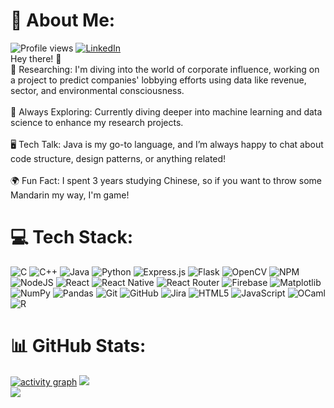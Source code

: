 # 💫 About Me:
![Profile views](https://komarev.com/ghpvc/?username=ahrwn&label=Profile%20views&color=008080&style=flat)
[![LinkedIn](https://img.shields.io/badge/LinkedIn-%230077B5.svg?logo=linkedin&logoColor=white)](https://linkedin.com/in/ritvik-thakur)  <br>
Hey there! 👋
<br>🔬 Researching: I'm diving into the world of corporate influence, working on a project to predict companies' lobbying efforts using data like revenue, sector, and environmental consciousness.<br><br>🚀 Always Exploring: Currently diving deeper into machine learning and data science to enhance my research projects.<br><br>🖥️ Tech Talk: Java is my go-to language, and I’m always happy to chat about code structure, design patterns, or anything related!<br><br>🌍 Fun Fact: I spent 3 years studying Chinese, so if you want to throw some Mandarin my way, I'm game!


# 💻 Tech Stack:
![C](https://img.shields.io/badge/c-%2300599C.svg?style=for-the-badge&logo=c&logoColor=white) ![C++](https://img.shields.io/badge/c++-%2300599C.svg?style=for-the-badge&logo=c%2B%2B&logoColor=white) ![Java](https://img.shields.io/badge/java-%23ED8B00.svg?style=for-the-badge&logo=openjdk&logoColor=white) ![Python](https://img.shields.io/badge/python-3670A0?style=for-the-badge&logo=python&logoColor=ffdd54) ![Express.js](https://img.shields.io/badge/express.js-%23404d59.svg?style=for-the-badge&logo=express&logoColor=%2361DAFB) ![Flask](https://img.shields.io/badge/flask-%23000.svg?style=for-the-badge&logo=flask&logoColor=white) ![OpenCV](https://img.shields.io/badge/opencv-%23white.svg?style=for-the-badge&logo=opencv&logoColor=white) ![NPM](https://img.shields.io/badge/NPM-%23CB3837.svg?style=for-the-badge&logo=npm&logoColor=white) ![NodeJS](https://img.shields.io/badge/node.js-6DA55F?style=for-the-badge&logo=node.js&logoColor=white) ![React](https://img.shields.io/badge/react-%2320232a.svg?style=for-the-badge&logo=react&logoColor=%2361DAFB) ![React Native](https://img.shields.io/badge/react_native-%2320232a.svg?style=for-the-badge&logo=react&logoColor=%2361DAFB) ![React Router](https://img.shields.io/badge/React_Router-CA4245?style=for-the-badge&logo=react-router&logoColor=white) ![Firebase](https://img.shields.io/badge/firebase-a08021?style=for-the-badge&logo=firebase&logoColor=ffcd34) ![Matplotlib](https://img.shields.io/badge/Matplotlib-%23ffffff.svg?style=for-the-badge&logo=Matplotlib&logoColor=black) ![NumPy](https://img.shields.io/badge/numpy-%23013243.svg?style=for-the-badge&logo=numpy&logoColor=white) ![Pandas](https://img.shields.io/badge/pandas-%23150458.svg?style=for-the-badge&logo=pandas&logoColor=white) ![Git](https://img.shields.io/badge/git-%23F05033.svg?style=for-the-badge&logo=git&logoColor=white) ![GitHub](https://img.shields.io/badge/github-%23121011.svg?style=for-the-badge&logo=github&logoColor=white) ![Jira](https://img.shields.io/badge/jira-%230A0FFF.svg?style=for-the-badge&logo=jira&logoColor=white) ![HTML5](https://img.shields.io/badge/html5-%23E34F26.svg?style=for-the-badge&logo=html5&logoColor=white) ![JavaScript](https://img.shields.io/badge/javascript-%23323330.svg?style=for-the-badge&logo=javascript&logoColor=%23F7DF1E) ![OCaml](https://img.shields.io/badge/OCaml-%23E98407.svg?style=for-the-badge&logo=ocaml&logoColor=white) ![R](https://img.shields.io/badge/r-%23276DC3.svg?style=for-the-badge&logo=r&logoColor=white)
# 📊 GitHub Stats:
[![activity graph](https://github-readme-activity-graph.vercel.app/graph?username=Ritz963&theme=github-dark-dimmed&custom_title=Ritz963%20Activity%20Graph&hide_border=true)](https://github.com/ashutosh00710/github-readme-activity-graph)
![](https://github-readme-streak-stats.herokuapp.com/?user=Ritz963&theme=catppuccin_mocha&hide_border=false)<br/>
![](https://github-readme-stats.vercel.app/api/top-langs/?username=Ritz963&theme=catppuccin_mocha&hide_border=false&include_all_commits=true&count_private=false&layout=compact)

